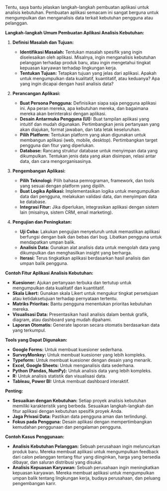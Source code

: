 Tentu, saya bantu jelaskan langkah-langkah pembuatan aplikasi untuk analisis kebutuhan. Pembuatan aplikasi semacam ini sangat berguna untuk mengumpulkan dan menganalisis data terkait kebutuhan pengguna atau pelanggan.

**Langkah-langkah Umum Pembuatan Aplikasi Analisis Kebutuhan:**

1. **Definisi Masalah dan Tujuan:**
   * **Identifikasi Masalah:** Tentukan masalah spesifik yang ingin diselesaikan oleh aplikasi. Misalnya, ingin menganalisis kebutuhan pelanggan terhadap produk baru, atau ingin mengetahui tingkat kepuasan karyawan terhadap lingkungan kerja.
   * **Tentukan Tujuan:** Tetapkan tujuan yang jelas dari aplikasi. Apakah untuk mengumpulkan data kualitatif, kuantitatif, atau keduanya? Apa yang ingin dicapai dengan hasil analisis data?

2. **Perancangan Aplikasi:**
   * **Buat Persona Pengguna:** Definisikan siapa saja pengguna aplikasi ini. Apa peran mereka, apa kebutuhan mereka, dan bagaimana mereka akan berinteraksi dengan aplikasi.
   * **Desain Antarmuka Pengguna (UI):** Buat tampilan aplikasi yang intuitif dan mudah digunakan. Pertimbangkan jenis pertanyaan yang akan diajukan, format jawaban, dan tata letak keseluruhan.
   * **Pilih Platform:** Tentukan platform yang akan digunakan untuk membangun aplikasi (web, mobile, desktop). Pertimbangkan target pengguna dan fitur yang diperlukan.
   * **Database:** Rancang struktur database untuk menyimpan data yang dikumpulkan. Tentukan jenis data yang akan disimpan, relasi antar data, dan cara mengorganisasinya.

3. **Pengembangan Aplikasi:**
   * **Pilih Teknologi:** Pilih bahasa pemrograman, framework, dan tools yang sesuai dengan platform yang dipilih.
   * **Buat Logika Aplikasi:** Implementasikan logika untuk mengumpulkan data dari pengguna, melakukan validasi data, dan menyimpan data ke database.
   * **Integrasi Fitur:** Jika diperlukan, integrasikan aplikasi dengan sistem lain (misalnya, sistem CRM, email marketing).

4. **Pengujian dan Peningkatan:**
   * **Uji Coba:** Lakukan pengujian menyeluruh untuk memastikan aplikasi berfungsi dengan baik dan bebas dari bug. Libatkan pengguna untuk mendapatkan umpan balik.
   * **Analisis Data:** Gunakan alat analisis data untuk mengolah data yang dikumpulkan dan menghasilkan insight yang berharga.
   * **Iterasi:** Terus tingkatkan aplikasi berdasarkan hasil analisis dan umpan balik pengguna.

**Contoh Fitur Aplikasi Analisis Kebutuhan:**

* **Kuesioner:** Ajukan pertanyaan terbuka dan tertutup untuk mengumpulkan data kualitatif dan kuantitatif.
* **Skala Likert:** Gunakan skala Likert untuk mengukur tingkat persetujuan atau ketidaksetujuan terhadap pernyataan tertentu.
* **Matriks Prioritas:** Bantu pengguna menentukan prioritas kebutuhan mereka.
* **Visualisasi Data:** Presentasikan hasil analisis dalam bentuk grafik, diagram, atau dashboard yang mudah dipahami.
* **Laporan Otomatis:** Generate laporan secara otomatis berdasarkan data yang terkumpul.

**Tools yang Dapat Digunakan:**

* **Google Forms:** Untuk membuat kuesioner sederhana.
* **SurveyMonkey:** Untuk membuat kuesioner yang lebih kompleks.
* **Typeform:** Untuk membuat kuesioner dengan desain yang menarik.
* **Excel, Google Sheets:** Untuk menganalisis data sederhana.
* **Python (Pandas, NumPy):** Untuk analisis data yang lebih kompleks.
* **R:** Untuk analisis statistik dan visualisasi data.
* **Tableau, Power BI:** Untuk membuat dashboard interaktif.

**Penting:**

* **Sesuaikan dengan Kebutuhan:** Setiap proyek analisis kebutuhan memiliki karakteristik yang berbeda. Sesuaikan langkah-langkah dan fitur aplikasi dengan kebutuhan spesifik proyek Anda.
* **Jaga Privasi Data:** Pastikan data pengguna aman dan terlindungi.
* **Fokus pada Pengguna:** Desain aplikasi dengan mempertimbangkan kemudahan penggunaan dan pengalaman pengguna.

**Contoh Kasus Penggunaan:**

* **Analisis Kebutuhan Pelanggan:** Sebuah perusahaan ingin meluncurkan produk baru. Mereka membuat aplikasi untuk mengumpulkan feedback dari calon pelanggan tentang fitur yang diinginkan, harga yang bersedia dibayar, dan saluran distribusi yang disukai.
* **Analisis Kepuasan Karyawan:** Sebuah perusahaan ingin meningkatkan kepuasan karyawan. Mereka membuat aplikasi untuk mengumpulkan umpan balik tentang lingkungan kerja, budaya perusahaan, dan peluang pengembangan karir.
